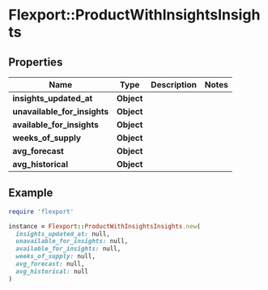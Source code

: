 # Flexport::ProductWithInsightsInsights

## Properties

| Name | Type | Description | Notes |
| ---- | ---- | ----------- | ----- |
| **insights_updated_at** | **Object** |  |  |
| **unavailable_for_insights** | **Object** |  |  |
| **available_for_insights** | **Object** |  |  |
| **weeks_of_supply** | **Object** |  |  |
| **avg_forecast** | **Object** |  |  |
| **avg_historical** | **Object** |  |  |

## Example

```ruby
require 'flexport'

instance = Flexport::ProductWithInsightsInsights.new(
  insights_updated_at: null,
  unavailable_for_insights: null,
  available_for_insights: null,
  weeks_of_supply: null,
  avg_forecast: null,
  avg_historical: null
)
```

